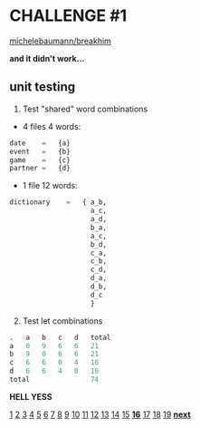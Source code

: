 # CHALLENGE #1

[michelebaumann/breakhim](/)

**and it didn't work...**

## unit testing

1. Test "shared" word combinations

- 4 files 4 words:

```python
date    =   {a}
event   =   {b}
game    =   {c}
partner =   {d}
```

- 1 file 12 words:

```python
dictionary    =   { a_b,
                    a_c,
                    a_d,
                    b_a,
                    a_c,
                    b_d,
                    c_a,
                    c_b,
                    c_d,
                    d_a,
                    d_b,
                    d_c
                    }
```

2. Test let combinations

```python
.   a   b   c   d   total
a   0   9   6   6   21
b   9   0   6   6   21
c   6   6   0   4   16
d   6   6   4   0   16
total               74
```

**HELL YESS**

[1](/presentation/final/1.md) [2](/presentation/final/2.md) [3](/presentation/final/3.md) [4](/presentation/final/4.md) [5](/presentation/final/5.md) [6](/presentation/final/6.md) [7](/presentation/final/7.md) [8](/presentation/final/8.md) [9](/presentation/final/9.md) [10](/presentation/final/10.md) [11](/presentation/final/11.md) [12](/presentation/final/12.md) [13](/presentation/final/13.md) [14](/presentation/final/14.md) [15](/presentation/final/15.md) **[16](/presentation/final/16.md)** [17](/presentation/final/17.md) [18](/presentation/final/18.md) [19](/presentation/final/19.md)
**[next](/presentation/final/17.md)**
